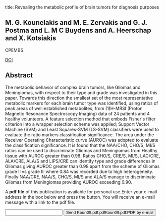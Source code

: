 title: Revealing the metabolic profile of brain tumors for diagnosis purposes

## M. G. Kounelakis and M. E. Zervakis and G. J. Postma and L. M C Buydens and A. Heerschap and X. Kotsiakis
CPEMBS

<a href="https://doi.org/10.1109/IEMBS.2009.5334984">DOI</a>

## Abstract
The metabolic behavior of complex brain tumors, like Gliomas and Meningiomas, with respect to their type and grade was investigated in this paper. Towards this direction the smallest set of the most representative metabolic markers for each brain tumor type was identified, using ratios of peak areas of well established metabolites, from (1)H-MRSI (Proton Magnetic Resonance Spectroscopy Imaging) data of 24 patients and 4 healthy volunteers. A feature selection method that embeds Fisher's filter criterion into a wrapper selection scheme was applied; Support Vector Machine (SVM) and Least Squares-SVM (LS-SVM) classifiers were used to evaluate the ratio markers classification significance. The area under the Receiver Operating Characteristic curve (AUROC) was adopted to evaluate the classification significance. It is found that the NAA/CHO, CHO/S, MI/S ratios can be used to discriminate Gliomas and Meningiomas from Healthy tissue with AUROC greater than 0.98. Ratios CHO/S, CRE/S, MI/S, LAC/CRE, ALA/CRE, ALA/S and LIPS/CRE can identify type and grade differences in Gliomas giving AUROC greater than 0.98 apart from the scheme of Gliomas grade II vs grade III where 0.84 was recorded due to high heterogeneity. Finally NAA/CRE, NAA/S, CHO/S, MI/S and ALA/S manage to discriminate Gliomas from Meningiomas providing AUROC exceeding 0.90.

A <b>pdf file</b> of this publication is available for personal use.Enter your e-mail address in the box below and press the button. You will receive an e-mail message with a link to the pdf file.
<form action="sender.php">  <input type="text" name="email">  <input type="submit" value="Send Koun09.pdf:pdfKoun09.pdf:PDF by e-mail"></form>